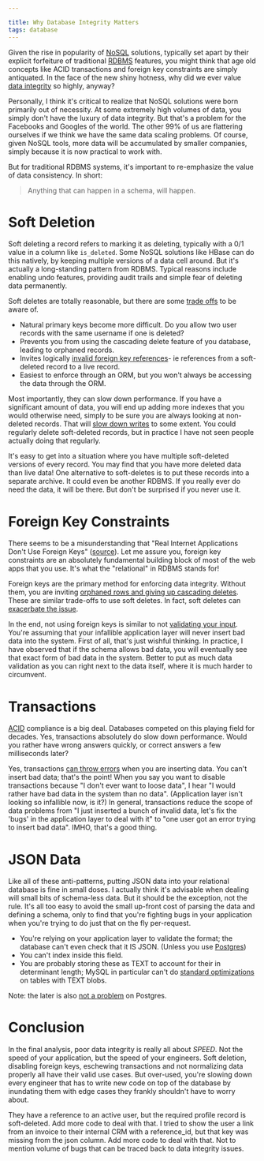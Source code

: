 ```yaml
---

title: Why Database Integrity Matters
tags: database
---
```


Given the rise in popularity of [NoSQL](http://en.wikipedia.org/wiki/NoSQL) solutions, typically set apart by their explicit forfeiture of traditional [RDBMS](http://en.wikipedia.org/wiki/Relational_database_management_system) features, you might think that age old concepts like ACID transactions and foreign key constraints are simply antiquated. In the face of the new shiny hotness, why did we ever value [data integrity](ftp://public.dhe.ibm.com/software/solutions/soa/pdfs/Whydataintegritymatters-trifold.pdf) so highly, anyway?

Personally, I think it's critical to realize that NoSQL solutions were born primarily out of necessity. At some extremely high volumes of data, you simply don't have the luxury of data integrity. But that's a problem for the Facebooks and Googles of the world. The other 99% of us are flattering ourselves if we think we have the same data scaling problems. Of course, given NoSQL tools, more data will be accumulated by smaller companies, simply because it is now practical to work with.

But for traditional RDBMS systems, it's important to re-emphasize the value of data consistency. In short:

> Anything that can happen in a schema, will happen.

# Soft Deletion

Soft deleting a record refers to marking it as deleting, typically with a 0/1 value in a column like `is_deleted`. Some NoSQL solutions like HBase can do this natively, by keeping multiple versions of a data cell around. But it's actually a long-standing pattern from RDBMS. Typical reasons include enabling undo features, providing audit trails and simple fear of deleting data permanently.

Soft deletes are totally reasonable, but there are some [trade offs](http://weblogs.asp.net/fbouma/archive/2009/02/19/soft-deletes-are-bad-m-kay.aspx) to be aware of.

- Natural primary keys become more difficult. Do you allow two user records with the same username if one is deleted?
- Prevents you from using the cascading delete feature of you database, leading to orphaned records.
- Invites logically [invalid foreign key references](http://ayende.com/blog/4157/avoid-soft-deletes)- ie references from a soft-deleted record to a live record.
- Easiest to enforce through an ORM, but you won't always be accessing the data through the ORM.

Most importantly, they can slow down performance. If you have a significant amount of data, you will end up adding more indexes that you would otherwise need, simply to be sure you are always looking at non-deleted records. That will [slow down writes](http://richarddingwall.name/2009/11/20/the-trouble-with-soft-delete/) to some extent. You could regularly delete soft-deleted records, but in practice I have not seen people actually doing that regularly.

It's easy to get into a situation where you have multiple soft-deleted versions of every record. You may find that you have more deleted data than live data! One alternative to soft-deletes is to put these records into a separate archive. It could even be another RDBMS. If you really ever do need the data, it will be there. But don't be surprised if you never use it.

# Foreign Key Constraints

There seems to be a misunderstanding that "Real Internet Applications Don't Use Foreign Keys" ([source]( http://www.thisblog.runsfreesoftware.com/?q=2009/03/20/real-internet-applications-dont-use-foreign-keys)). Let me assure you, foreign key constraints are an absolutely fundamental building block of most of the web apps that you use. It's what the "relational" in RDBMS stands for!

Foreign keys are the primary method for enforcing data integrity. Without them, you are inviting [orphaned rows and giving up cascading deletes](http://stackoverflow.com/questions/83147/whats-wrong-with-foreign-keys). These are similar trade-offs to use soft deletes. In fact, soft deletes can [exacerbate the issue](http://stackoverflow.com/questions/3492485/mysql-with-soft-deletion-unique-key-and-foreign-key-constraints).

In the end, not using foreign keys is similar to not [validating your input](http://www.oreillynet.com/onlamp/blog/2006/05/misunderstanding_foreign_keys.html
). You're assuming that your infallible application layer will never insert bad data into the system. First of all, that's just wishful thinking. In practice, I have observed that if the schema allows bad data, you will eventually see that exact form of bad data in the system. Better to put as much data validation as you can right next to the data itself, where it is much harder to circumvent.

# Transactions

[ACID](http://en.wikipedia.org/wiki/ACID) compliance is a big deal. Databases competed on this playing field for decades. Yes, transactions absolutely do slow down performance. Would you rather have wrong answers quickly, or correct answers a few milliseconds later?

Yes, transactions [can throw errors](http://jasonswett.net/blog/why-you-should-use-database-transactions/
) when you are inserting data. You can't insert bad data; that's the point! When you say you want to disable transactions because "I don't ever want to loose data", I hear "I would rather have bad data in the system than no data". (Application layer isn't looking so infallible now, is it?) In general, transactions reduce the scope of data problems from "I just inserted a bunch of invalid data, let's fix the 'bugs' in the application layer to deal with it" to "one user got an error trying to insert bad data". IMHO, that's a good thing.

# JSON Data

Like all of these anti-patterns, putting JSON data into your relational database is fine in small doses. I actually think it's advisable when dealing will small bits of schema-less data. But it should be the exception, not the rule. It's all too easy to avoid the small up-front cost of parsing the data and defining a schema, only to find that you're fighting bugs in your application when you're trying to do just that on the fly per-request.

- You're relying on your application layer to validate the format; the database can't even check that it IS JSON. (Unless you use [Postgres](http://www.postgresql.org/docs/devel/static/datatype-json.html))
- You can't index inside this field.
- You are probably storing these as TEXT to account for their in determinant length; MySQL in particular can't do [standard optimizations](http://dev.mysql.com/doc/refman/5.1/en/internal-temporary-tables.html
) on tables with TEXT blobs.

Note: the later is also [not a problem](http://stackoverflow.com/questions/348416/in-postgresql-is-it-faster-to-include-text-columns-in-the-same-table-rather-th
) on Postgres.

# Conclusion

In the final analysis, poor data integrity is really all about _SPEED_. Not the speed of your application, but the speed of your engineers. Soft deletion, disabling foreign keys, eschewing transactions and not normalizing data properly all have their valid use cases. But over-used, you're slowing down every engineer that has to write new code on top of the database by inundating them with edge cases they frankly shouldn't have to worry about.

They have a reference to an active user, but the required profile record is soft-deleted. Add more code to deal with that. I tried to show the user a link from an invoice to their internal CRM with a reference_id, but that key was missing from the json column. Add more code to deal with that. Not to mention volume of bugs that can be traced back to data integrity issues.
